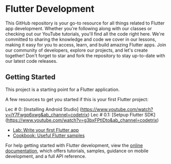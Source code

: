# Flutter Development

This GitHub repository is your go-to resource for all things related to Flutter app development. Whether you're following along with our classes or checking out our YouTube tutorials, you'll find all the code right here. We're committed to sharing the knowledge and code we cover in our lessons, making it easy for you to access, learn, and build amazing Flutter apps. Join our community of developers, explore our projects, and let's create together! Don't forget to star and fork the repository to stay up-to-date with our latest code releases.

## Getting Started

This project is a starting point for a Flutter application.

A few resources to get you started if this is your first Flutter project:

Lec # 0: [Installing Android Studio] (https://www.youtube.com/watch?v=jY7Fwgp6xwg&ab_channel=codetrix)
Lec # 0.1: [Setpup Flutter SDK] (https://www.youtube.com/watch?v=g3bxFPtlDto&ab_channel=codetrix)

- [Lab: Write your first Flutter app](https://docs.flutter.dev/get-started/codelab)
- [Cookbook: Useful Flutter samples](https://docs.flutter.dev/cookbook)

For help getting started with Flutter development, view the
[online documentation](https://docs.flutter.dev/), which offers tutorials,
samples, guidance on mobile development, and a full API reference.
